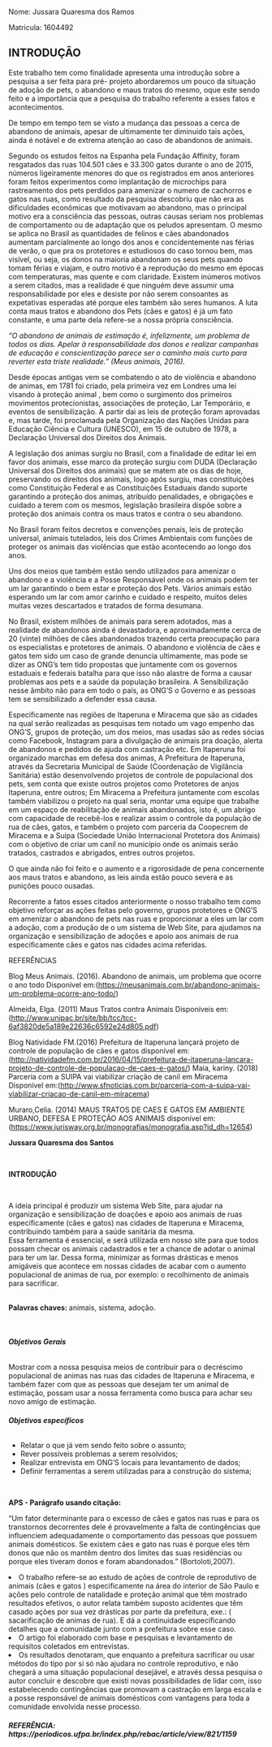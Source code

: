 Nome: Jussara Quaresma dos Ramos 

Matricula: 1604492

## INTRODUÇÃO

Este trabalho tem como finalidade apresenta uma introdução sobre a pesquisa a ser feita para pré- projeto abordaremos um pouco da situação de adoção de pets, o abandono e maus tratos do mesmo, oque este sendo feito e a importância que a pesquisa do trabalho referente a esses fatos e acontecimentos.

De tempo em tempo tem se visto a mudança das pessoas a cerca de abandono de animais, apesar de ultimamente ter diminuído tais ações, ainda é notável e de extrema atenção ao caso de abandonos de animais.

Segundo os estudos feitos na Espanha pela Fundação Affinity, foram resgatados das ruas 104.501 cães e 33.300 gatos durante o ano de 2015, números ligeiramente menores do que os registrados em anos anteriores foram feitos experimentos como implantação de microchips para rastreamento dos pets perdidos para amenizar o numero de cachorros e gatos nas ruas, como resultado da pesquisa descobriu que não era as dificuldades econômicas que motivavam ao abandono, mas o principal motivo era a consciência das pessoas, outras causas seriam nos problemas de comportamento ou de adaptação que os peludos apresentam. O mesmo se aplica no Brasil as quantidades de felinos e cães abandonados aumentam parcialmente ao longo dos anos e concidentemente nas férias de verão, o que pra os protetores e estudiosos do caso tornou bem, mas visível, ou seja, os donos na maioria abandonam os seus pets quando tomam férias e viajam, e outro motivo é a reprodução do mesmo em épocas com temperaturas, mas quente e com claridade. Existem inúmeros motivos a serem citados, mas a realidade é que ninguém deve assumir uma responsabilidade por eles e desiste por não serem consoantes as expetativas esperadas até porque eles também são seres humanos.
A luta conta maus tratos e abandono dos Pets (cães e gatos) é já um fato constante, e uma parte dela refere-se a nossa própria consciência.

*“O abandono de animais de estimação é, infelizmente, um problema de todos os dias. Apelar à responsabilidade dos donos e realizar campanhas de educação e conscientização parece ser o caminho mais curto para reverter esta triste realidade.” (Meus animais, 2016).*

Desde épocas antigas vem se combatendo o ato de violência e abandono de animas, em 1781 foi criado, pela primeira vez em Londres uma lei visando à proteção animal , bem como o surgimento dos primeiros movimentos protecionistas, associações de proteção, Lar Temporário, e eventos de sensibilização. A partir dai as leis de proteção foram aprovadas e, mas tarde, foi proclamada pela Organização das Nações Unidas para Educação Ciência e Cultura (UNESCO), em 15 de outubro de 1978, a Declaração Universal dos Direitos dos Animais.

A legislação dos animas surgiu no Brasil, com a finalidade de editar lei em favor dos animais, esse marco da proteção surgiu com DUDA (Declaração Universal dos Direitos dos animais) que se matem ate os dias de hoje, preservando os direitos dos animais, logo após surgiu, mas constituições como Constituição Federal e as Constituições Estaduais dando suporte garantindo a proteção dos animas, atribuído penalidades, e obrigações e cuidado a terem com os mesmos, legislação brasileira dispõe sobre a proteção dos animais contra os maus tratos e contra o seu abandono.

 No Brasil foram feitos decretos e convenções penais, leis de proteção universal, animais tutelados, leis dos Crimes Ambientais com funções de proteger os animais das violências que estão acontecendo ao longo dos anos. 
 
Uns dos meios que também estão sendo utilizados para amenizar o abandono e a violência e a Posse Responsável onde os animais podem ter um lar garantindo o bem estar e proteção dos Pets. Vários animais estão esperando um lar com amor carinho e cuidado e respeito, muitos deles muitas vezes descartados e tratados de forma desumana.

No Brasil, existem milhões de animais para serem adotados, mas a realidade de abandonos ainda é devastadora, e aproximadamente cerca de 20 (vinte) milhões de cães abandonados trazendo certa preocupação para os especialistas e protetores de animais. O abandono e violência de cães e gatos tem sido um caso de grande denuncia ultimamente, mas pode se dizer as ONG’s tem tido propostas que juntamente com os governos estaduais e federais batalha para que isso não alastre de forma a causar problemas aos pets e a saúde da população brasileira. A Sensibilização nesse âmbito não para em todo o país, as ONG’S o Governo e as pessoas tem se sensibilizado a defender essa causa.

Especificamente nas regiões de Itaperuna e Miracema que são as cidades na qual serão realizadas as pesquisas tem notado um vago empenho das ONG’S, grupos de proteção, um dos meios, mas usadas são as redes sócias como Facebook, Instagram para a divulgação de animais pra doação, alerta de abandonos e pedidos de ajuda com castração etc. Em Itaperuna foi organizado marchas em defesa dos animas, A Prefeitura de Itaperuna, através da Secretaria Municipal de Saúde (Coordenação de Vigilância Sanitária) estão desenvolvendo projetos de controle de populacional dos pets, sem conta que existe outros projetos como Protetores de anjos Itaperuna, entre outros; Em Miracema a Prefeitura juntamente com escolas também viabilizou o projeto na qual seria, montar uma equipe que trabalhe em um espaço de reabilitação de animais abandonados, isto é, um abrigo com capacidade de recebê-los e realizar assim o controle da população de rua de cães, gatos, e também o projeto com parceria da Coopecrem de Miracema e a Suipa (Sociedade União Internacional Protetora dos Animais) com o objetivo de criar um canil no município onde os animais serão tratados, castrados e abrigados, entres outros projetos.

O que ainda não foi feito e o aumento e a rigorosidade de pena concernente aos maus tratos e abandono, as leis ainda estão pouco severa e as punições pouco ousadas.

Recorrente a fatos esses citados anteriormente o nosso trabalho tem como objetivo reforçar as ações feitas pelo governo, grupos protetores e ONG’S em amenizar o abandono de pets nas ruas e proporcionar a eles um lar com a adoção, com a produção de o um sistema de Web Site, para ajudamos na organização e sensibilização de adoções e apoio aos animais de rua especificamente cães e gatos nas cidades acima referidas.

REFERÊNCIAS

Blog Meus Animais. (2016). Abandono de animais, um problema que ocorre o ano todo Disponível em:(https://meusanimais.com.br/abandono-animais-um-problema-ocorre-ano-todo/)

Almeida, Elga. (2011) Maus Tratos contra Animais Disponíveis em:(http://www.unipac.br/site/bb/tcc/tcc-6af3820de5a189e22636c6592e24d805.pdf)

Blog Natividade FM.(2016) Prefeitura de Itaperuna lançará projeto de controle de população de cães e gatos disponível em:(http://natividadefm.com.br/2016/04/15/prefeitura-de-itaperuna-lancara-projeto-de-controle-de-populacao-de-caes-e-gatos/)
Maia, kariny. (2018) Parceria com a SUIPA vai viabilizar criação de canil em Miracema Disponível em:(http://www.sfnoticias.com.br/parceria-com-a-suipa-vai-viabilizar-criacao-de-canil-em-miracema)

Muraro,Celia. (2014) MAUS TRATOS DE CAES E GATOS EM AMBIENTE URBANO, DEFESA E PROTEÇÃO AOS ANIMAIS disponível em: (https://www.jurisway.org.br/monografias/monografia.asp?id_dh=12654)

<p> <strong> Jussara Quaresma dos Santos </p> </strong> </br>
<strong> <p> INTRODUÇÃO</strong> </p> </br> 
<p>  A ideia principal é produzir um sistema Web Site, para ajudar na organização e sensibilização de doações e apoio aos animais de ruas especificamente (cães e gatos) nas cidades de Itaperuna e Miracema, contribuindo também para a saúde sanitária da mesma.
<br> Essa ferramenta é essencial, e será utilizada em nosso site para que todos possam checar os animais cadastrados e ter a chance de adotar o animal para ter um lar. Dessa forma, minimizar as formas drásticas e menos amigáveis que acontece em nossas cidades de acabar com o aumento populacional de animas de rua, por exemplo: o recolhimento de animais para sacrificar.
</p> </br> 
<strong> Palavras chaves: </strong> animais, sistema, adoção. </br>
<p> <b > <br> <h6> Objetivos Gerais </br> </b> </h6> <p>
Mostrar com a nossa pesquisa meios de contribuir para o decréscimo populacional de animas nas ruas das cidades de Itaperuna e Miracema, e também fazer com que as pessoas que desejam ter um animal de estimação, possam usar a nossa ferramenta como busca para achar seu novo amigo de estimação.
<p> <h6> <b> Objetivos específicos </b> </h6> <p>
<ul>
<li>Relatar o que já vem sendo feito sobre o assunto;
<li>Rever possíveis problemas a serem resolvidos;
<li>Realizar entrevista em ONG’S locais para levantamento de dados;
<li>Definir ferramentas a serem utilizadas para a construção do sistema;
</ul> </li>
<br>
 <strong> <p> APS - Parágrafo usando citação:  </p> </strong>
<p> “Um fator determinante para o excesso de cães e gatos nas ruas e para os transtornos decorrentes dele é provavelmente a falta de contingências que influenciem adequadamente o comportamento das pessoas que possuem animais domésticos. Se existem cães e gato nas ruas é porque eles têm donos que não os mantêm dentro dos limites das suas residências ou porque eles tiveram donos e foram abandonados.” (Bortoloti,2007).

<li>O trabalho refere-se  ao estudo de ações  de controle  de reprodutivo de animais (cães e gatos ) especificamente na área do interior de São Paulo  e ações pelo controle de natalidade e proteção animal que têm mostrado resultados efetivos, o autor relata também suposto acidentes que têm casado ações por sua vez drásticas  por parte da prefeitura, exe.: ( sacarificação de animas de rua). E dá a continuidade especificando detalhes que a comunidade junto com a prefeitura sobre esse caso.
<li>O artigo foi elaborado com base e pesquisas e levantamento de requisitos coletados em entrevistas.
<li>Os resultados denotaram, que enquanto a prefeitura sacrificar ou usar métodos do tipo por si só não ajudara no controle reprodutivo, e não chegará a uma situação populacional desejável, e através dessa pesquisa o autor concluir e descobre que existi novas possibilidades de lidar com, isso estabelecendo contingências que promovam a castração em larga escala e a posse responsável de animais domésticos com vantagens para toda a comunidade envolvida nesse processo.
</li>
<p> <h6><strong> REFERÊNCIA: https://periodicos.ufpa.br/index.php/rebac/article/view/821/1159 </p> </h6> </strong>
